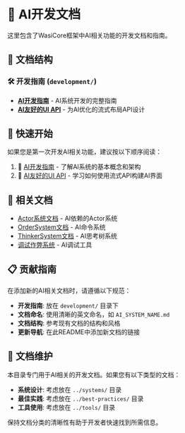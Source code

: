# 🤖 AI开发文档

这里包含了WasiCore框架中AI相关功能的开发文档和指南。

## 📁 文档结构

### 🛠️ 开发指南 (`development/`)

- **[AI开发指南](development/AI_DEVELOPMENT_GUIDE.md)** - AI系统开发的完整指南
- **[AI友好的UI API](development/AI_FRIENDLY_UI_API.md)** - 为AI优化的流式布局API设计

## 🎯 快速开始

如果您是第一次开发AI相关功能，建议按以下顺序阅读：

1. 📖 [AI开发指南](development/AI_DEVELOPMENT_GUIDE.md) - 了解AI系统的基本概念和架构
2. 🎨 [AI友好的UI API](development/AI_FRIENDLY_UI_API.md) - 学习如何使用流式API构建AI界面

## 🔗 相关文档

- [Actor系统文档](../systems/ActorSystem.md) - AI依赖的Actor系统
- [OrderSystem文档](../systems/OrderSystem.md) - AI命令系统
- [ThinkerSystem文档](../systems/ThinkerSystem.md) - AI思考树系统
- [调试作弊系统](../tools/DebugCheatSystem.md) - AI调试工具

## 📋 贡献指南

在添加新的AI相关文档时，请遵循以下规范：

- **开发指南**: 放在 `development/` 目录下
- **文档命名**: 使用清晰的英文命名，如 `AI_SYSTEM_NAME.md`
- **文档结构**: 参考现有文档的结构和风格
- **更新导航**: 在此README中添加新文档的链接

## 🎯 文档维护

本目录专门用于AI相关的开发文档。如果您有以下类型的文档：

- **系统设计**: 考虑放在 `../systems/` 目录
- **最佳实践**: 考虑放在 `../best-practices/` 目录  
- **工具使用**: 考虑放在 `../tools/` 目录

保持文档分类的清晰性有助于开发者快速找到所需信息。 